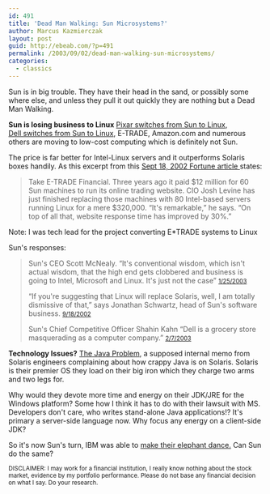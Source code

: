 ```yaml
---
id: 491
title: 'Dead Man Walking: Sun Microsystems?'
author: Marcus Kazmierczak
layout: post
guid: http://ebeab.com/?p=491
permalink: /2003/09/02/dead-man-walking-sun-microsystems/
categories:
  - classics
---
```

Sun is in big trouble. They have their head in the sand, or possibly some where else, and unless they pull it out quickly they are nothing but a Dead Man Walking.

**Sun is losing business to Linux** [Pixar switches from Sun to Linux][1],  
[Dell switches from Sun to Linux][2], E-TRADE, Amazon.com and numerous others are moving to low-cost computing which is definitely not Sun.

The price is far better for Intel-Linux servers and it outperforms Solaris boxes handily. As this excerpt from this [Sept 18, 2002 Fortune article ][3]states:

> Take E-TRADE Financial. Three years ago it paid $12 million for 60 Sun machines to run its online trading website. CIO Josh Levine has just finished replacing those machines with 80 Intel-based servers running Linux for a mere $320,000. &#8220;It's remarkable,&#8221; he says. &#8220;On top of all that, website response time has improved by 30%.&#8221;

Note: I was tech lead for the project converting E*TRADE systems to Linux

Sun's responses:

> Sun's CEO Scott McNealy. &#8220;It's conventional wisdom, which isn't actual wisdom, that the high end gets clobbered and business is going to Intel, Microsoft and Linux. It's just not the case&#8221; <small><a href="http://biz.yahoo.com/rb/030125/tech_sun_2.html">1/25/2003</a></small>
>
> &#8220;If you're suggesting that Linux will replace Solaris, well, I am totally dismissive of that,&#8221; says Jonathan Schwartz, head of Sun's software business. <small><a href="http://www.fortune.com/fortune/techatwork/articles/0,15114,372217-4,00.html">9/18/2002</a></small>
>
> Sun's Chief Competitive Officer Shahin Kahn &#8220;Dell is a grocery store masquerading as a computer company.&#8221; <small><a href="http://www.forbes.com/2003/02/07/cx_ld_0207sun.html?partner=yahoo&referrer=">2/7/2003</a></small>

**Technology Issues?** [The Java Problem][4], a supposed internal memo from Solaris engineers complaining about how crappy Java is on Solaris. Solaris is their premier OS they load on their big iron which they charge two arms and two legs for.

Why would they devote more time and energy on their JDK/JRE for the Windows platform? Some how I think it has to do with their lawsuit with MS. Developers don't care, who writes stand-alone Java applications!? It's primary a server-side language now. Why focus any energy on a client-side JDK?

So it's now Sun's turn, IBM was able to [make their elephant dance.][5] Can Sun do the same?

<small>DISCLAIMER: I may work for a financial institution, I really know nothing about the stock market, evidence by my portfolio performance. Please do not base any financial decision on what I say. Do your research.</small>

 [1]: http://news.com.com/2100-1001-983898.html?tag=fd_top
 [2]: http://www.forbes.com/2003/01/22/cx_ld_0122linux.html
 [3]: http://www.fortune.com/fortune/techatwork/articles/0,15114,372217,00.html
 [4]: http://www.eweek.com/c/a/Application-Development/Memo-Criticizes-Java-Platform-Solaris-OS/
 [5]: http://www.amazon.com/exec/obidos/ASIN/0060523794/mkazcom-20
